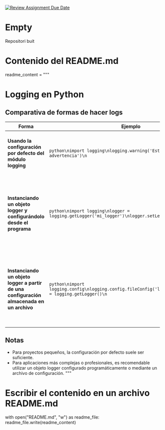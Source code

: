 [![Review Assignment Due Date](https://classroom.github.com/assets/deadline-readme-button-22041afd0340ce965d47ae6ef1cefeee28c7c493a6346c4f15d667ab976d596c.svg)](https://classroom.github.com/a/ULiw8LbN)
# Empty
Repositori buit

# Contenido del README.md
readme_content = """
# Logging en Python

## Comparativa de formas de hacer logs

| **Forma**                                       | **Ejemplo**                                                                                              | **Ventajas**                                                                                                                              | **Desventajas**                                                                                                                            |
|------------------------------------------------|----------------------------------------------------------------------------------------------------------|-------------------------------------------------------------------------------------------------------------------------------------------|--------------------------------------------------------------------------------------------------------------------------------------------|
| **Usando la configuración por defecto del módulo logging** | ```python\nimport logging\nlogging.warning('Esto es una advertencia')\n```                                  | - Fácil de usar.<br> - Ideal para scripts simples y rápidos.                                                                               | - Falta de flexibilidad.<br> - No permite personalizar fácilmente el formato o los manejadores.<br> - Difícil de escalar en proyectos grandes. |
| **Instanciando un objeto logger y configurándolo desde el programa** | ```python\nimport logging\nlogger = logging.getLogger('mi_logger')\nlogger.setLevel(logging.DEBUG)\n```      | - Totalmente configurable desde el código.<br> - Permite añadir múltiples manejadores y formateadores.<br> - Útil para proyectos personalizados. | - Requiere más líneas de código para configurar.<br> - Puede resultar complejo si se necesita configurar para diferentes entornos (desarrollo/producción). |
| **Instanciando un objeto logger a partir de una configuración almacenada en un archivo** | ```python\nimport logging.config\nlogging.config.fileConfig('logging.conf')\nlogger = logging.getLogger()\n``` | - Separa la configuración del código.<br> - Ideal para proyectos grandes o despliegues con diferentes entornos.<br> - Fácil de modificar sin tocar el código. | - Requiere aprender la sintaxis del archivo de configuración.<br> - Menos flexible para cambios rápidos durante la ejecución del programa.         |

## Notas
- Para proyectos pequeños, la configuración por defecto suele ser suficiente.
- Para aplicaciones más complejas o profesionales, es recomendable utilizar un objeto logger configurado programáticamente o mediante un archivo de configuración.
"""

# Escribir el contenido en un archivo README.md
with open("README.md", "w") as readme_file:
    readme_file.write(readme_content)
